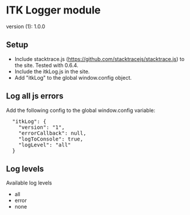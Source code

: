 # ITK Logger module
version (1): 1.0.0

## Setup
* Include stacktrace.js (https://github.com/stacktracejs/stacktrace.js) to the site. Tested with 0.6.4.
* Include the itkLog.js in the site.
* Add "itkLog" to the global window.config object.

## Log all js errors
Add the following config to the global window.config variable:

<pre>
  "itkLog": {
    "version": "1",
    "errorCallback": null,
    "logToConsole": true,
    "logLevel": "all"
  }
</pre>

## Log levels
Available log levels

* all
* error
* none
